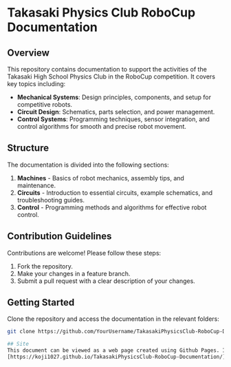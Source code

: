 # Takasaki Physics Club RoboCup Documentation

## Overview
This repository contains documentation to support the activities of the Takasaki High School Physics Club in the RoboCup competition. It covers key topics including:

- **Mechanical Systems**: Design principles, components, and setup for competitive robots.
- **Circuit Design**: Schematics, parts selection, and power management.
- **Control Systems**: Programming techniques, sensor integration, and control algorithms for smooth and precise robot movement.

## Structure
The documentation is divided into the following sections:

1. **Machines** - Basics of robot mechanics, assembly tips, and maintenance.
2. **Circuits** - Introduction to essential circuits, example schematics, and troubleshooting guides.
3. **Control** - Programming methods and algorithms for effective robot control.

## Contribution Guidelines
Contributions are welcome! Please follow these steps:

1. Fork the repository.
2. Make your changes in a feature branch.
3. Submit a pull request with a clear description of your changes.

## Getting Started
Clone the repository and access the documentation in the relevant folders:

```bash
git clone https://github.com/YourUsername/TakasakiPhysicsClub-RoboCup-Documentation.git

## Site
This document can be viewed as a web page created using Github Pages. It can be accessed at the following link.
[https://koji1027.github.io/TakasakiPhysicsClub-RoboCup-Documentation/](https://koji1027.github.io/TakasakiPhysicsClub-RoboCup-Documentation/)
